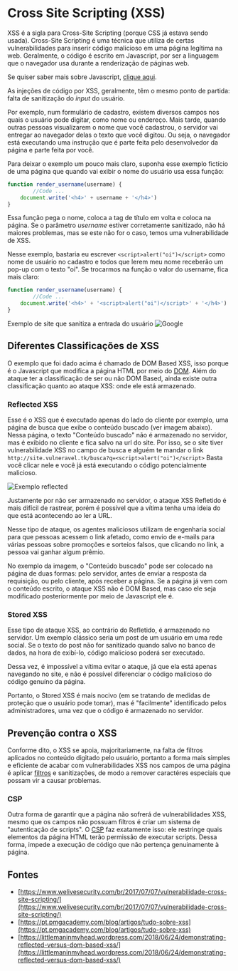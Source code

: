 # Cross Site Scripting \(XSS\)

XSS é a sigla para Cross-Site Scripting \(porque CSS já estava sendo usada\). Cross-Site Scripting é uma técnica que utiliza de certas vulnerabilidades para inserir código malicioso em uma página legítima na web. Geralmente, o código é escrito em Javascript, por ser a linguagem que o navegador usa durante a renderização de páginas web.

Se quiser saber mais sobre Javascript, [clique aqui](05_Introdução_Javascript.md).

As injeções de código por XSS, geralmente, têm o mesmo ponto de partida: falta de sanitização do _input_ do usuário.

Por exemplo, num formulário de cadastro, existem diversos campos nos quais o usuário pode digitar, como nome ou endereço. Mais tarde, quando outras pessoas visualizarem o nome que você cadastrou, o servidor vai entregar ao navegador delas o texto que você digitou. Ou seja, o navegador está executando uma instrução que é parte feita pelo desenvolvedor da página e parte feita por você.

Para deixar o exemplo um pouco mais claro, suponha esse exemplo fictício de uma página que quando vai exibir o nome do usuário usa essa função:

```javascript
function render_username(username) {
        //Code ...
    document.write('<h4>' + username + '</h4>')
}
```

Essa função pega o nome, coloca a tag de título em volta e coloca na página. Se o parâmetro _username_ estiver corretamente sanitizado, não há maiores problemas, mas se este não for o caso, temos uma vulnerabilidade de XSS.

Nesse exemplo, bastaria eu escrever `<script>alert("oi")</script>` como nome de usuário no cadastro e todos que lerem meu nome receberão um pop-up com o texto "oi". Se trocarmos na função o valor do username, fica mais claro:

```javascript
function render_username(username) {
        //Code ...
    document.write('<h4>' + '<script>alert("oi")</script>' + '</h4>')
}
```

Exemplo de site que sanitiza a entrada do usuário ![Google](https://i.imgur.com/EUT6AGI.png)

## Diferentes Classificações de XSS

O exemplo que foi dado acima é chamado de DOM Based XSS, isso porque é o Javascript que modifica a página HTML por meio do [DOM](https://developer.mozilla.org/en-US/docs/Web/API/Document_Object_Model/Introduction). Além do ataque ter a classificação de ser ou não DOM Based, ainda existe outra classificação quanto ao ataque XSS: onde ele está armazenado.

### Reflected XSS

Esse é o XSS que é executado apenas do lado do cliente por exemplo, uma página de busca que exibe o conteúdo buscado \(ver imagem abaixo\). Nessa página, o texto "Conteúdo buscado" não é armazenado no servidor, mas é exibido no cliente e fica salvo na url do site. Por isso, se o site tiver vulnerabilidade XSS no campo de busca e alguém te mandar o link `http://site.vulneravel.tk/busca?q=<script>alert("oi")</script>` Basta você clicar nele e você já está executando o código potencialmente malicioso.

![Exemplo reflected](https://i.imgur.com/isfD885.png)

Justamente por não ser armazenado no servidor, o ataque XSS Refletido é mais difícil de rastrear, porém é possível que a vítima tenha uma ideia do que está acontecendo ao ler a URL.

Nesse tipo de ataque, os agentes maliciosos utilizam de engenharia social para que pessoas acessem o link afetado, como envio de e-mails para várias pessoas sobre promoções e sorteios falsos, que clicando no link, a pessoa vai ganhar algum prêmio. 

No exemplo da imagem, o "Conteúdo buscado" pode ser colocado na página de duas formas: pelo servidor, antes de enviar a resposta da requisição, ou pelo cliente, após receber a página. Se a página já vem com o conteúdo escrito, o ataque XSS não é DOM Based, mas caso ele seja modificado posteriormente por meio de Javascript ele é.

### Stored XSS

Esse tipo de ataque XSS, ao contrário do Refletido, é armazenado no servidor. Um exemplo clássico seria um post de um usuário em uma rede social. Se o texto do post não for sanitizado quando salvo no banco de dados, na hora de exibí-lo, código malicioso poderá ser executado.

Dessa vez, é impossível a vítima evitar o ataque, já que ela está apenas navegando no site, e não é possível diferenciar o código malicioso do código genuíno da página.

Portanto, o Stored XSS é mais nocivo \(em se tratando de medidas de proteção que o usuário pode tomar\), mas é "facilmente" identificado pelos administradores, uma vez que o código é armazenado no servidor.

## Prevenção contra o XSS

Conforme dito, o XSS se apoia, majoritariamente, na falta de filtros aplicados no conteúdo digitado pelo usuário, portanto a forma mais simples e eficiente de acabar com vulnerabilidades XSS nos campos de uma página é aplicar [filtros](http://htmlpurifier.org/comparison#striptags) e sanitizações, de modo a remover caractéres especiais que possam vir a causar problemas.

### CSP

Outra forma de garantir que a página não sofrerá de vulnerabilidades XSS, mesmo que os campos não possuam filtros é criar um sistema de "autenticação de scripts". O [CSP](https://owasp.org/www-community/attacks/Content_Security_Policy) faz exatamente isso: ele restringe quais elementos da página HTML terão permissão de executar scripts. Dessa forma, impede a execução de código que não pertença genuinamente à página.

## Fontes

* [https://www.welivesecurity.com/br/2017/07/07/vulnerabilidade-cross-site-scripting/](https://www.welivesecurity.com/br/2017/07/07/vulnerabilidade-cross-site-scripting/)
* [https://pt.pmgacademy.com/blog/artigos/tudo-sobre-xss](https://pt.pmgacademy.com/blog/artigos/tudo-sobre-xss)
* [https://littlemaninmyhead.wordpress.com/2018/06/24/demonstrating-reflected-versus-dom-based-xss/](https://littlemaninmyhead.wordpress.com/2018/06/24/demonstrating-reflected-versus-dom-based-xss/)



